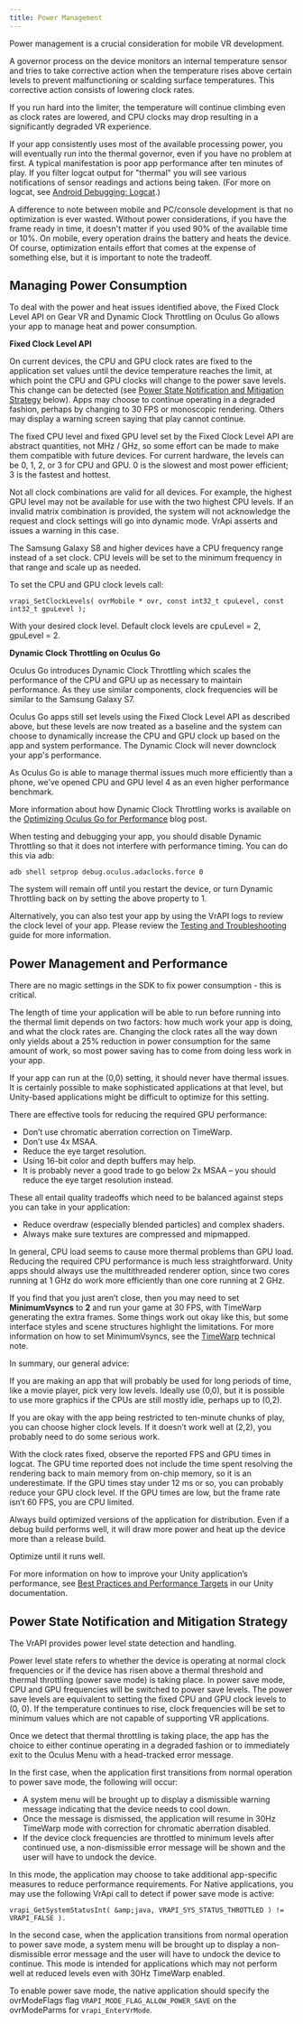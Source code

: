 ```yaml
---
title: Power Management
---
```


Power management is a crucial consideration for mobile VR development.

A governor process on the device monitors an internal temperature sensor and tries to take corrective action when the temperature rises above certain levels to prevent malfunctioning or scalding surface temperatures. This corrective action consists of lowering clock rates.

If you run hard into the limiter, the temperature will continue climbing even as clock rates are lowered, and CPU clocks may drop resulting in a significantly degraded VR experience.

If your app consistently uses most of the available processing power, you will eventually run into the thermal governor, even if you have no problem at first. A typical manifestation is poor app performance after ten minutes of play. If you filter logcat output for "thermal" you will see various notifications of sensor readings and actions being taken. (For more on logcat, see [Android Debugging: Logcat](/documentation/mobilesdk/latest/concepts/mobile-logcat/#mobile-logcat).)

A difference to note between mobile and PC/console development is that no optimization is ever wasted. Without power considerations, if you have the frame ready in time, it doesn't matter if you used 90% of the available time or 10%. On mobile, every operation drains the battery and heats the device. Of course, optimization entails effort that comes at the expense of something else, but it is important to note the tradeoff.

## Managing Power Consumption

To deal with the power and heat issues identified above, the Fixed Clock Level API on Gear VR and Dynamic Clock Throttling on Oculus Go allows your app to manage heat and power consumption. 

**Fixed Clock Level API**

On current devices, the CPU and GPU clock rates are fixed to the application set values until the device temperature reaches the limit, at which point the CPU and GPU clocks will change to the power save levels. This change can be detected (see [Power State Notification and Mitigation Strategy](/documentation/mobilesdk/latest/concepts/mobile-power-overview/#mobile-power-state) below). Apps may choose to continue operating in a degraded fashion, perhaps by changing to 30 FPS or monoscopic rendering. Others may display a warning screen saying that play cannot continue.

The fixed CPU level and fixed GPU level set by the Fixed Clock Level API are abstract quantities, not MHz / GHz, so some effort can be made to make them compatible with future devices. For current hardware, the levels can be 0, 1, 2, or 3 for CPU and GPU. 0 is the slowest and most power efficient; 3 is the fastest and hottest.

Not all clock combinations are valid for all devices. For example, the highest GPU level may not be available for use with the two highest CPU levels. If an invalid matrix combination is provided, the system will not acknowledge the request and clock settings will go into dynamic mode. VrApi asserts and issues a warning in this case.

The Samsung Galaxy S8 and higher devices have a CPU frequency range instead of a set clock. CPU levels will be set to the minimum frequency in that range and scale up as needed.

To set the CPU and GPU clock levels call:

```
vrapi_SetClockLevels( ovrMobile * ovr, const int32_t cpuLevel, const int32_t gpuLevel );
```

With your desired clock level. Default clock levels are cpuLevel = 2, gpuLevel = 2.

**Dynamic Clock Throttling on Oculus Go**

Oculus Go introduces Dynamic Clock Throttling which scales the performance of the CPU and GPU up as necessary to maintain performance. As they use similar components, clock frequencies will be similar to the Samsung Galaxy S7. 

Oculus Go apps still set levels using the Fixed Clock Level API as described above, but these levels are now treated as a baseline and the system can choose to dynamically increase the CPU and GPU clock up based on the app and system performance. The Dynamic Clock will never downclock your app's performance. 

As Oculus Go is able to manage thermal issues much more efficiently than a phone, we’ve opened CPU and GPU level 4 as an even higher performance benchmark.

More information about how Dynamic Clock Throttling works is available on the [Optimizing Oculus Go for Performance](/blog/optimizing-oculus-go-for-performance/) blog post.

When testing and debugging your app, you should disable Dynamic Throttling so that it does not interfere with performance timing. You can do this via adb:

```
adb shell setprop debug.oculus.adaclocks.force 0
```

The system will remain off until you restart the device, or turn Dynamic Throttling back on by setting the above property to 1.

Alternatively, you can also test your app by using the VrAPI logs to review the clock level of your app. Please review the [Testing and Troubleshooting](/documentation/mobilesdk/latest/concepts/book-testing/) guide for more information. 

## Power Management and Performance

There are no magic settings in the SDK to fix power consumption - this is critical.

The length of time your application will be able to run before running into the thermal limit depends on two factors: how much work your app is doing, and what the clock rates are. Changing the clock rates all the way down only yields about a 25% reduction in power consumption for the same amount of work, so most power saving has to come from doing less work in your app.

If your app can run at the (0,0) setting, it should never have thermal issues. It is certainly possible to make sophisticated applications at that level, but Unity-based applications might be difficult to optimize for this setting.

There are effective tools for reducing the required GPU performance:

* Don’t use chromatic aberration correction on TimeWarp.
* Don’t use 4x MSAA.
* Reduce the eye target resolution.
* Using 16-bit color and depth buffers may help.
* It is probably never a good trade to go below 2x MSAA – you should reduce the eye target resolution instead.


These all entail quality tradeoffs which need to be balanced against steps you can take in your application:

* Reduce overdraw (especially blended particles) and complex shaders.
* Always make sure textures are compressed and mipmapped.


In general, CPU load seems to cause more thermal problems than GPU load. Reducing the required CPU performance is much less straightforward. Unity apps should always use the multithreaded renderer option, since two cores running at 1 GHz do work more efficiently than one core running at 2 GHz. 

If you find that you just aren’t close, then you may need to set **MinimumVsyncs** to **2** and run your game at 30 FPS, with TimeWarp generating the extra frames. Some things work out okay like this, but some interface styles and scene structures highlight the limitations. For more information on how to set MinimumVsyncs, see the [TimeWarp](/documentation/mobilesdk/latest/concepts/mobile-timewarp-overview/#mobile-timewarp-overview) technical note.

In summary, our general advice:

If you are making an app that will probably be used for long periods of time, like a movie player, pick very low levels. Ideally use (0,0), but it is possible to use more graphics if the CPUs are still mostly idle, perhaps up to (0,2).

If you are okay with the app being restricted to ten-minute chunks of play, you can choose higher clock levels. If it doesn’t work well at (2,2), you probably need to do some serious work.

With the clock rates fixed, observe the reported FPS and GPU times in logcat. The GPU time reported does not include the time spent resolving the rendering back to main memory from on-chip memory, so it is an underestimate. If the GPU times stay under 12 ms or so, you can probably reduce your GPU clock level. If the GPU times are low, but the frame rate isn’t 60 FPS, you are CPU limited.

Always build optimized versions of the application for distribution. Even if a debug build performs well, it will draw more power and heat up the device more than a release build.

Optimize until it runs well. 

For more information on how to improve your Unity application’s performance, see [Best Practices and Performance Targets](/documentation/unity/latest/concepts/unity-best-practices-intro/) in our Unity documentation.

## Power State Notification and Mitigation Strategy

The VrAPI provides power level state detection and handling.

Power level state refers to whether the device is operating at normal clock frequencies or if the device has risen above a thermal threshold and thermal throttling (power save mode) is taking place. In power save mode, CPU and GPU frequencies will be switched to power save levels. The power save levels are equivalent to setting the fixed CPU and GPU clock levels to (0, 0). If the temperature continues to rise, clock frequencies will be set to minimum values which are not capable of supporting VR applications.

Once we detect that thermal throttling is taking place, the app has the choice to either continue operating in a degraded fashion or to immediately exit to the Oculus Menu with a head-tracked error message.

In the first case, when the application first transitions from normal operation to power save mode, the following will occur:

* A system menu will be brought up to display a dismissible warning message indicating that the device needs to cool down.
* Once the message is dismissed, the application will resume in 30Hz TimeWarp mode with correction for chromatic aberration disabled.
* If the device clock frequencies are throttled to minimum levels after continued use, a non-dismissible error message will be shown and the user will have to undock the device.


In this mode, the application may choose to take additional app-specific measures to reduce performance requirements. For Native applications, you may use the following VrApi call to detect if power save mode is active:

```
vrapi_GetSystemStatusInt( &amp;java, VRAPI_SYS_STATUS_THROTTLED ) != VRAPI_FALSE ).
```

In the second case, when the application transitions from normal operation to power save mode, a system menu will be brought up to display a non-dismissible error message and the user will have to undock the device to continue. This mode is intended for applications which may not perform well at reduced levels even with 30Hz TimeWarp enabled.

To enable power save mode, the native application should specify the ovrModeFlags flag `VRAPI_MODE_FLAG_ALLOW_POWER_SAVE` on the ovrModeParms for `vrapi_EnterVrMode`.
